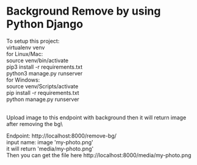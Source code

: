 # Background Remove by using Python Django

To setup this project:\
virtualenv venv\
for Linux/Mac:   <br>
  source venv/bin/activate\
  pip3 install -r requirements.txt\
  python3 manage.py runserver
  <br>
for Windows: <br>
  source venv/Scripts/activate\
  pip install -r requirements.txt\
  python manage.py runserver
  
<br>
Upload image to this endpoint with background then it will return image after removing the bg\

  Endpoint: http://localhost:8000/remove-bg/
  <br>
  input name:
    image 'my-photo.png'
  <br>
  it will return 'media/my-photo.png' 
  <br>
Then you can get the file here   http://localhost:8000/media/my-photo.png
